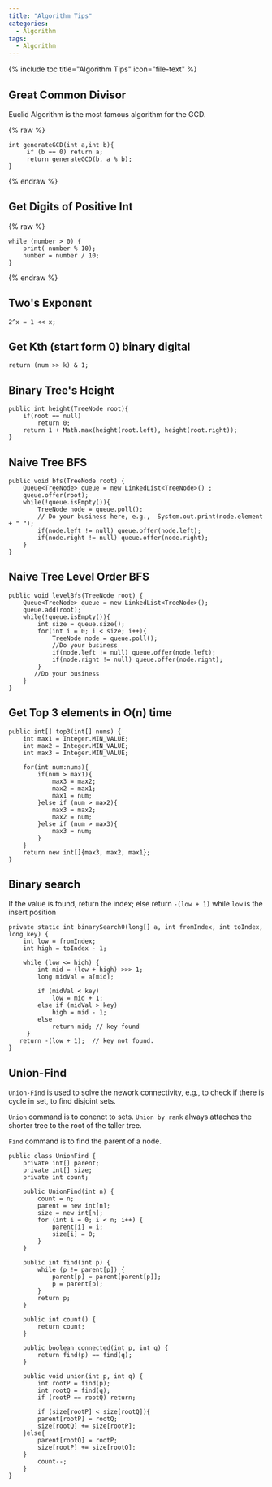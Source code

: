 ```yaml
---
title: "Algorithm Tips"
categories:
  - Algorithm
tags:
  - Algorithm
---
```


{% include toc title="Algorithm Tips" icon="file-text" %}

## Great Common Divisor

Euclid Algorithm is the most famous algorithm for the GCD.

{% raw %}
```liquid
int generateGCD(int a,int b){
     if (b == 0) return a;
     return generateGCD(b, a % b);
}
```
{% endraw %}

## Get Digits of Positive Int

{% raw %}
```liquid
while (number > 0) {
    print( number % 10);
    number = number / 10;
}
```
{% endraw %}

## Two's Exponent

```
2^x = 1 << x;
```

## Get Kth (start form 0) binary digital

```
return (num >> k) & 1;
```

## Binary Tree's Height


```
public int height(TreeNode root){
    if(root == null)
        return 0;
    return 1 + Math.max(height(root.left), height(root.right));
}
```


## Naive Tree BFS

```
public void bfs(TreeNode root) {
    Queue<TreeNode> queue = new LinkedList<TreeNode>() ;
    queue.offer(root);
    while(!queue.isEmpty()){
        TreeNode node = queue.poll();
        // Do your business here, e.g.,  System.out.print(node.element + " ");
        if(node.left != null) queue.offer(node.left);
        if(node.right != null) queue.offer(node.right);
    }
}
```

## Naive Tree Level Order BFS

```
public void levelBfs(TreeNode root) {
    Queue<TreeNode> queue = new LinkedList<TreeNode>();
    queue.add(root);
    while(!queue.isEmpty()){
        int size = queue.size();
        for(int i = 0; i < size; i++){
            TreeNode node = queue.poll();
            //Do your business
            if(node.left != null) queue.offer(node.left);
            if(node.right != null) queue.offer(node.right);
        }
       //Do your business
    }
}
```
## Get Top 3 elements in O(n) time

```
public int[] top3(int[] nums) {
    int max1 = Integer.MIN_VALUE;
    int max2 = Integer.MIN_VALUE;
    int max3 = Integer.MIN_VALUE;
        
    for(int num:nums){
        if(num > max1){
            max3 = max2;
            max2 = max1;
            max1 = num;
        }else if (num > max2){
            max3 = max2;
            max2 = num;
        }else if (num > max3){
            max3 = num;
        }
    }
    return new int[]{max3, max2, max1};
}
```

## Binary search

If the value is found, return the index; else return `-(low + 1)` while `low` is the insert position

```
private static int binarySearch0(long[] a, int fromIndex, int toIndex, long key) {
    int low = fromIndex;
    int high = toIndex - 1;

    while (low <= high) {
        int mid = (low + high) >>> 1;
        long midVal = a[mid];

        if (midVal < key)
            low = mid + 1;
        else if (midVal > key)
            high = mid - 1;
        else
            return mid; // key found
     }
   return -(low + 1);  // key not found.
}
```

## Union-Find

`Union-Find` is used to solve the nework connectivity, e.g., to check if there is cycle in set, to find disjoint sets. 

`Union` command is to conenct to sets. `Union by rank` always attaches the shorter tree to the root of the taller tree. 

`Find` command is to find the parent of a node.

```liquid
public class UnionFind {
	private int[] parent;
	private int[] size;
	private int count;

	public UnionFind(int n) {
		count = n;
		parent = new int[n];
		size = new int[n];
		for (int i = 0; i < n; i++) {
			parent[i] = i;
			size[i] = 0;
		}
	}

	public int find(int p) {
		while (p != parent[p]) {
			parent[p] = parent[parent[p]];
			p = parent[p];
		}
		return p;
	}

	public int count() {
		return count;
	}

	public boolean connected(int p, int q) {
		return find(p) == find(q);
	}

	public void union(int p, int q) {
		int rootP = find(p);
		int rootQ = find(q);
		if (rootP == rootQ) return;

		if (size[rootP] < size[rootQ]){
        parent[rootP] = rootQ;
        size[rootQ] += size[rootP];
    }else{
        parent[rootQ] = rootP;
        size[rootP] += size[rootQ];
    }
		count--;
	}
}
```
